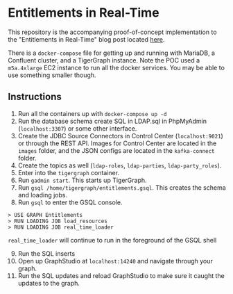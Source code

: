# Entitlements in Real-Time

This repository is the accompanying proof-of-concept implementation to the "Entitlements in
Real-Time" blog post located [here](https://www.experoinc.com/post/graph-based-rbac-using-streaming-synchronization).

There is a `docker-compose` file for getting up and running with MariaDB, a
Confluent cluster, and a TigerGraph instance. Note the POC used a `m5a.4xlarge`
EC2 instance to run all the docker services. You may be able to use something
smaller though.

## Instructions

1. Run all the containers up with `docker-compose up -d`
2. Run the database schema create SQL in LDAP.sql in PhpMyAdmin (`localhost:3307`) or some other interface.
3. Create the JDBC Source Connectors in Control Center (`localhost:9021`) or through the REST API.
Images for Control Center are located in the `images` folder, and the JSON configs are located in the
`kafka-connect` folder.
4. Create the topics as well (`ldap-roles`, `ldap-parties`, `ldap-party_roles`).
5. Enter into the `tigergraph` container.
6. Run `gadmin start`. This starts up TigerGraph.
7. Run `gsql /home/tigergraph/entitlements.gsql`. This creates the schema and loading jobs.
8. Run `gsql` to enter the GSQL console.

```
> USE GRAPH Entitlements
> RUN LOADING JOB load_resources
> RUN LOADING JOB real_time_loader
```

`real_time_loader` will continue to run in the foreground of the GSQL shell

9. Run the SQL inserts
10. Open up GraphStudio at `localhost:14240` and navigate through your graph.
11. Run the SQL updates and reload GraphStudio to make sure it caught the updates to the graph.
